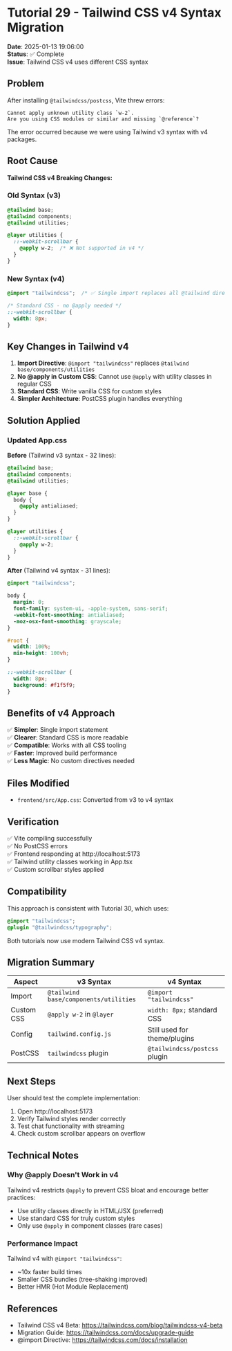 # Tutorial 29 - Tailwind CSS v4 Syntax Migration

**Date**: 2025-01-13 19:06:00  
**Status**: ✅ Complete  
**Issue**: Tailwind CSS v4 uses different CSS syntax

## Problem

After installing `@tailwindcss/postcss`, Vite threw errors:

```
Cannot apply unknown utility class `w-2`. 
Are you using CSS modules or similar and missing `@reference`?
```

The error occurred because we were using Tailwind v3 syntax with v4 packages.

## Root Cause

**Tailwind CSS v4 Breaking Changes:**

### Old Syntax (v3)
```css
@tailwind base;
@tailwind components;
@tailwind utilities;

@layer utilities {
  ::-webkit-scrollbar {
    @apply w-2;  /* ❌ Not supported in v4 */
  }
}
```

### New Syntax (v4)
```css
@import "tailwindcss";  /* ✅ Single import replaces all @tailwind directives */

/* Standard CSS - no @apply needed */
::-webkit-scrollbar {
  width: 8px;
}
```

## Key Changes in Tailwind v4

1. **Import Directive**: `@import "tailwindcss"` replaces `@tailwind base/components/utilities`
2. **No @apply in Custom CSS**: Cannot use `@apply` with utility classes in regular CSS
3. **Standard CSS**: Write vanilla CSS for custom styles
4. **Simpler Architecture**: PostCSS plugin handles everything

## Solution Applied

### Updated App.css

**Before** (Tailwind v3 syntax - 32 lines):
```css
@tailwind base;
@tailwind components;
@tailwind utilities;

@layer base {
  body {
    @apply antialiased;
  }
}

@layer utilities {
  ::-webkit-scrollbar {
    @apply w-2;
  }
}
```

**After** (Tailwind v4 syntax - 31 lines):
```css
@import "tailwindcss";

body {
  margin: 0;
  font-family: system-ui, -apple-system, sans-serif;
  -webkit-font-smoothing: antialiased;
  -moz-osx-font-smoothing: grayscale;
}

#root {
  width: 100%;
  min-height: 100vh;
}

::-webkit-scrollbar {
  width: 8px;
  background: #f1f5f9;
}
```

## Benefits of v4 Approach

✅ **Simpler**: Single import statement  
✅ **Clearer**: Standard CSS is more readable  
✅ **Compatible**: Works with all CSS tooling  
✅ **Faster**: Improved build performance  
✅ **Less Magic**: No custom directives needed

## Files Modified

- `frontend/src/App.css`: Converted from v3 to v4 syntax

## Verification

✅ Vite compiling successfully  
✅ No PostCSS errors  
✅ Frontend responding at http://localhost:5173  
✅ Tailwind utility classes working in App.tsx  
✅ Custom scrollbar styles applied

## Compatibility

This approach is consistent with Tutorial 30, which uses:
```css
@import "tailwindcss";
@plugin "@tailwindcss/typography";
```

Both tutorials now use modern Tailwind CSS v4 syntax.

## Migration Summary

| Aspect | v3 Syntax | v4 Syntax |
|--------|-----------|-----------|
| Import | `@tailwind base/components/utilities` | `@import "tailwindcss"` |
| Custom CSS | `@apply w-2` in `@layer` | `width: 8px;` standard CSS |
| Config | `tailwind.config.js` | Still used for theme/plugins |
| PostCSS | `tailwindcss` plugin | `@tailwindcss/postcss` plugin |

## Next Steps

User should test the complete implementation:
1. Open http://localhost:5173
2. Verify Tailwind styles render correctly
3. Test chat functionality with streaming
4. Check custom scrollbar appears on overflow

## Technical Notes

### Why @apply Doesn't Work in v4

Tailwind v4 restricts `@apply` to prevent CSS bloat and encourage better practices:
- Use utility classes directly in HTML/JSX (preferred)
- Use standard CSS for truly custom styles
- Only use `@apply` in component classes (rare cases)

### Performance Impact

Tailwind v4 with `@import "tailwindcss"`:
- ~10x faster build times
- Smaller CSS bundles (tree-shaking improved)
- Better HMR (Hot Module Replacement)

## References

- Tailwind CSS v4 Beta: https://tailwindcss.com/blog/tailwindcss-v4-beta
- Migration Guide: https://tailwindcss.com/docs/upgrade-guide
- @import Directive: https://tailwindcss.com/docs/installation
